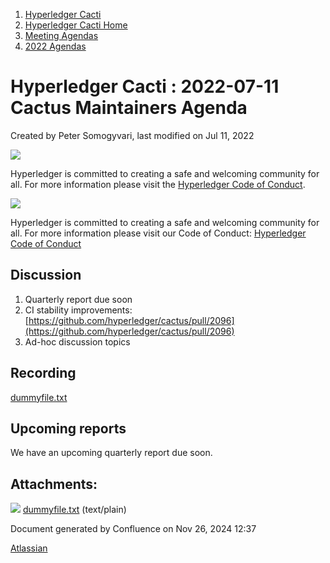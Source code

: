 1. [Hyperledger Cacti](index.html)
2. [Hyperledger Cacti Home](Hyperledger-Cacti-Home_20414469.html)
3. [Meeting Agendas](Meeting-Agendas_20414488.html)
4. [2022 Agendas](2022-Agendas_20415317.html)

# Hyperledger Cacti : 2022-07-11 Cactus Maintainers Agenda

Created by Peter Somogyvari, last modified on Jul 11, 2022

![](https://wiki.hyperledger.org/download/attachments/2392771/welcome.png?version=2&modificationDate=1572450107000&api=v2)

Hyperledger is committed to creating a safe and welcoming community for all. For more information please visit the [Hyperledger Code of Conduct](https://lf-hyperledger.atlassian.net/wiki/spaces/HYP/pages/19595281/Hyperledger+Code+of+Conduct).

![](https://wiki.hyperledger.org/download/attachments/29034696/Antitrustnotice.png?version=1&modificationDate=1581695654000&api=v2)

Hyperledger is committed to creating a safe and welcoming community for all. For more information please visit our Code of Conduct: [Hyperledger Code of Conduct](https://lf-hyperledger.atlassian.net/wiki/spaces/HYP/pages/19595281/Hyperledger+Code+of+Conduct)

## Discussion

1. Quarterly report due soon
2. CI stability improvements: [https://github.com/hyperledger/cactus/pull/2096](https://github.com/hyperledger/cactus/pull/2096)
3. Ad-hoc discussion topics

## Recording

[dummyfile.txt](attachments/20415475/20415477.txt)

## Upcoming reports

We have an upcoming quarterly report due soon.

## Attachments:

![](images/icons/bullet_blue.gif) [dummyfile.txt](attachments/20415475/20415477.txt) (text/plain)

Document generated by Confluence on Nov 26, 2024 12:37

[Atlassian](http://www.atlassian.com/)

